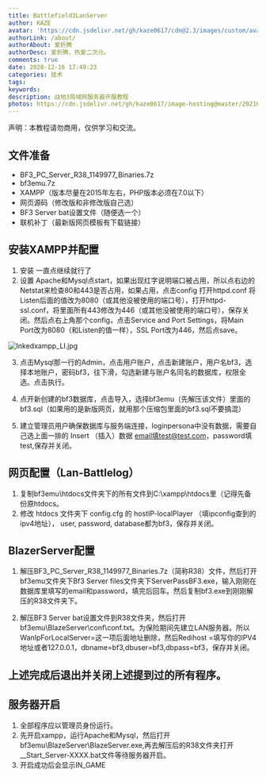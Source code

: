 ```yaml
---
title: Battlefield3LanServer
author: KAZE
avatar: 'https://cdn.jsdelivr.net/gh/kaze0617/cdn@2.3/images/custom/avatar.jpg'
authorLink: /about/
authorAbout: 爱折腾
authorDesc: 爱折腾，热爱二次元。
comments: true
date: 2020-12-16 17:49:23
categories: 技术
tags:
keywords:
description: 战地3局域网服务器开服教程
photos: https://cdn.jsdelivr.net/gh/kaze0617/image-hosting@master/20210425/BF3.jpg
---
```

声明：本教程请勿商用，仅供学习和交流。
## 文件准备
- BF3_PC_Server_R38_1149977_Binaries.7z
- bf3emu.7z
- XAMPP（版本尽量在2015年左右，PHP版本必须在7.0以下）
- 网页源码（修改版和非修改版自己选）
- BF3 Server bat设置文件（随便选一个）
- 联机补丁（最新版网页模板有下载链接）

## 安装XAMPP并配置
1. 安装 一直点继续就行了
2. 设置 Apache和Mysql点start，如果出现红字说明端口被占用，所以点右边的Netstat来检查80和443是否占用，如果占用，点击config
打开httpd.conf 将Listen后面的值改为8080（或其他没被使用的端口号），打开httpd-ssl.conf，将里面所有443修改为446（或其他没被使用的端口号），保存关闭。然后点右上角那个config，点击Service and Port Settings，将Main Port改为8080（和Listen的值一样），SSL Port改为446，然后点save。

![Inkedxampp_LI.jpg](https://i.loli.net/2020/12/20/t2qXjdFZsHpvElA.jpg)

3. 点击Mysql那一行的Admin，点击用户账户，点击新建账户，用户名bf3，选择本地账户，密码bf3，往下滑，勾选新建与账户名同名的数据库，权限全选。点击执行。

4. 点开新创建的bf3数据库，点击导入，选择bf3emu（先解压该文件）里面的bf3.sql（如果用的是新版网页，就用那个压缩包里面的bf3.sql不要搞混）

5. 建立管理员用户确保数据库与服务端连接，loginpersona中没有数据，需要自己选上面一排的 Insert （插入）数据 email填test@test.com，password填test,保存并关闭。

## 网页配置（Lan-Battlelog）
1. 复制bf3emu\htdocs文件夹下的所有文件到C:\xampp\htdocs里（记得先备份原htdocs。
2. 修改 htdocs 文件夹下 config.cfg 的 hostIP-localPlayer （填ipconfig查到的ipv4地址）， user, password, database都为bf3，保存并关闭。

## BlazerServer配置
1. 解压BF3_PC_Server_R38_1149977_Binaries.7z（简称R38）文件，然后打开bf3emu文件夹下Bf3 Server files文件夹下ServerPassBF3.exe，输入刚刚在数据库里填写的email和password，填完后回车。然后复制bf3.exe到刚刚解压的R38文件夹下。

2. 解压BF3 Server bat设置文件到R38文件夹，然后打开bf3emu\BlazeServer\conf\conf.txt。为保险期间先建立LAN服务器。所以WanIpForLocalServer=这一项后面地址删除，然后Redihost =填写你的IPV4地址或者127.0.0.1，dbname=bf3,dbuser=bf3,dbpass=bf3，保存并关闭。

## 上述完成后退出并关闭上述提到过的所有程序。

## 服务器开启
1. 全部程序应以管理员身份运行。
2. 先开启xampp，运行Apache和Mysql，然后打开bf3emu\BlazeServer\BlazeServer.exe,再去解压后的R38文件夹打开__Start_Server-XXXX.bat文件等待服务器开启。
3. 开启成功后会显示IN_GAME
